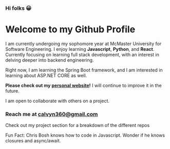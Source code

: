### Hi folks 😀


# Welcome to my Github Profile

I am currently undergoing my sophomore year at McMaster University for Software Engineering. I enjoy learning **Javascript**, **Python**, and **React**. Currently focusing on learning full stack development, with an interest in delving deeper into backend engineering.

Right now, I am learning the Spring Boot framework, and I am interested in learning about ASP.NET CORE as well.

**Please check out my [personal website](https://calvynsiongv2.netlify.app/)!** I will continue to improve it in the future.

I am open to collaborate with others on a project.
### Reach me at [calvyn360@gmail.com](mailto:calvyn360@gmail.com)

Check out my project section for a breakdown of the different repos

Fun Fact: Chris Bosh knows how to code in Javascript. Wonder if he knows closures and async/await.


